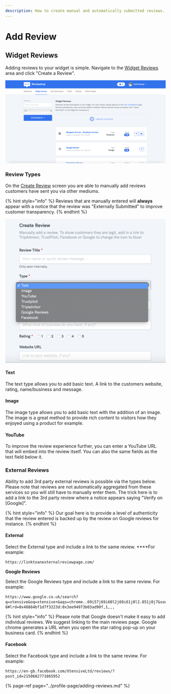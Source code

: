 ```yaml
---
description: How to create manual and automatically submitted reviews.
---
```


# Add Review

## Widget Reviews

Adding reviews to your widget is simple. Navigate to the [Widget Reviews](https://reviewdrop.io/dashboard) area and click "Create a Review". 

![The widget review management page.](../.gitbook/assets/screenshot-2018-11-19-at-09.06.59.png)

### Review Types

On the [Create Review](https://reviewdrop.io/reviews/create) screen you are able to manually add reviews customers have sent you via other mediums. 

{% hint style="info" %}
Reviews that are manually entered will **always** appear with a notice that the review was "Externally Submitted" to improve customer transparency. 
{% endhint %}

![Review entry allows multiple types for nicer formatting.](../.gitbook/assets/screenshot-2018-11-19-at-09.09.17.png)

#### Text

The text type allows you to add basic text. A link to the customers website, rating, name/business and message.

#### Image

The image type allows you to add basic text with the addition of an image. The image is a great method to provide rich content to visitors how they enjoyed using a product for example.

#### YouTube

To improve the review experience further, you can enter a YouTube URL that will embed into the review itself. You can also the same fields as the text field below it.

### External Reviews

Ability to add 3rd party external reviews is possible via the types below. Please note that reviews are not automatically aggregated from these services so you will still have to manually enter them. The trick here is to add a link to the 3rd party review where a notice appears saying "Verify on \[Google\]". 

{% hint style="info" %}
Our goal here is to provide a level of authenticity that the review entered is backed up by the review on Google reviews for instance.
{% endhint %}

#### External

Select the External type and include a link to the same review. ****For example:

```text
https://linktoanexternalreviewpage.com/
```

**Google Reviews**

Select the Google Reviews type and include a link to the same review. For example:

```text
https://www.google.co.uk/search?q=xtensive&oq=xtensive+&aqs=chrome..69i57j69i60l2j69i61j0l2.851j0j7&sourceid=chrome&ie=UTF-8#lrd=0x48884bf1d7f3223d:0x3ee94973b03ad90f,1,,,
```

{% hint style="info" %}
Please note that Google doesn't make it easy to add individual reviews. We suggest linking to the main reviews page. Google chrome generates a URL when you open the star rating pop-up on your business card.
{% endhint %}

#### Facebook

Select the Facebook type and include a link to the same review. For example:

```text
https://en-gb.facebook.com/XtensiveLtd/reviews/?post_id=2150682771865952
```

{% page-ref page="../profile-page/adding-reviews.md" %}

